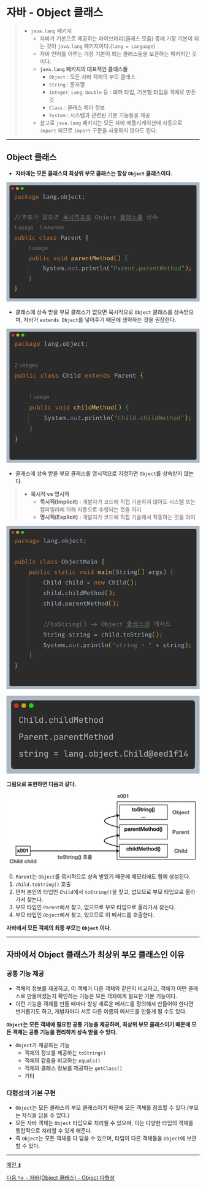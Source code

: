 # 자바 - Object 클래스

> - `java.lang` 패키지
>   - 자바가 기본으로 제공하는 라이브러리(클래스 모음) 중에 가장 기본이 되는 것이 `java.lang` 패키지이다.(`lang = Language`)
>   - 자바 언어를 이루는 가장 기본이 되는 클래스들을 보관하는 패키지인 것이다.
>   - **`java.lang` 패키지의 대표적인 클래스들**
>     - `Object` : 모든 자바 객체의 부모 클래스
>     - `String` : 문자열
>     - `Integer`, `Long`, `Double` 등 : 래퍼 타입, 기본형 타입을 객체로 만든 것
>     - `Class` : 클래스 메타 정보
>     - `System` : 시스템과 관련된 기본 기능들을 제공
>   - 참고로 `java.lang` 패키지는 모든 자바 애플리케이션에 자동으로 `import` 되므로 `import` 구문을 사용하지 않아도 된다.

---

## Object 클래스

- **자바에는 모든 클래스의 최상위 부모 클래스는 항상 `Object` 클래스이다.**

![img.png](image/img.png)

- 클래스에 상속 받을 부모 클래스가 없으면 묵시적으로 `Object` 클래스를 상속받으며, 자바가 `extends Object`를 넣어주기 때문에 생략하는 것을 권장한다.

![img_1.png](image/img_1.png)

- 클래스에 상속 받을 부모 클래스를 명시적으로 지정하면 `Object`를 상속받지 않는다.

> - **묵시적 vs 명시적**
>   - **묵시적(Implicit)** : 개발자가 코드에 직접 기술하지 않아도 시스템 또는 컴파일러에 의해 자동으로 수행되는 것을 의미
>   - **명시적(Explicit)** : 개발자가 코드에 직접 기술해서 작동하는 것을 의미

![img_2.png](image/img_2.png)

![img_3.png](image/img_3.png)

**그림으로 표현하면 다음과 같다.**

![img_4.png](image/img_4.png)

0. `Parent`는 `Object`를 묵시적으로 상속 받았기 때문에 메모리에도 함께 생성된다.
1. `child.toString()` 호출
2. 먼저 본인의 타입인 `Child`에서 `toString()`을 찾고, 없으므로 부모 타입으로 올라가서 찾는다.
3. 부모 타입인 `Parent`에서 찾고, 없으므로 부모 타입으로 올라가서 찾는다.
4. 부모 타입인 `Object`에서 찾고, 있으므로 이 메서드를 호출한다.

**자바에서 모든 객체의 최종 부모는 `Object` 이다.**

---

## 자바에서 Object 클래스가 최상위 부모 클래스인 이유

### 공통 기능 제공

- 객체의 정보를 제공하고, 이 객체가 다른 객체와 같은지 비교하고, 객체가 어떤 클래스로 만들어졌는지 확인하는 기능은 모든 객체에게 필요한 기본 기능이다.
- 이런 기능을 객체를 만들 때마다 항상 새로운 메서드를 정의해서 만들어야 한다면 번거롭기도 하고, 개발자마다 서로 다른 이름의 메서드를 만들게 될 수도 있다.

**`Object`는 모든 객체에 필요한 공통 기능을 제공하며, 최상위 부모 클래스이기 때문에 모든 객체는 공통 기능을 편리하게 상속 받을 수 있다.**

- `Object`가 제공하는 기능
  - 객체의 정보를 제공하는 `toString()`
  - 객체의 같음을 비교하는 `equals()`
  - 객체의 클래스 정보를 제공하는 `getClass()`
  - 기타

### 다형성의 기본 구현

- `Object`는 모든 클래스의 부모 클래스이기 때문에 모든 객체를 참조할 수 있다.(부모는 자식을 담을 수 있다.)
- 모든 자바 객체는 `Object` 타입으로 처리될 수 있으며, 이는 다양한 타입의 객체를 통합적으로 처리할 수 있게 해준다.
- 즉 `Object`는 모든 객체를 다 담을 수 있으며, 타입이 다른 객체들을 `Object`에 보관할 수 있다.

---

[메인 ⏫]()

[다음 ↪️ - 자바(Object 클래스) - Object 다형성]()